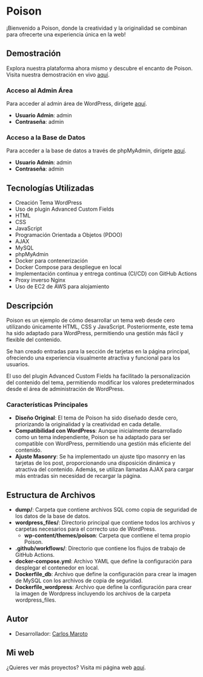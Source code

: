 # Poison 

¡Bienvenido a Poison, donde la creatividad y la originalidad se combinan para ofrecerte una experiencia única en la web!

## Demostración

Explora nuestra plataforma ahora mismo y descubre el encanto de Poison. Visita nuestra demostración en vivo [aquí](https://poison.carlosmaroto-daweb.com).

### Acceso al Admin Área

Para acceder al admin área de WordPress, dirígete [aquí](https://poison.carlosmaroto-daweb.com/wp-admin).

- **Usuario Admin**: admin
- **Contraseña**: admin

### Acceso a la Base de Datos

Para acceder a la base de datos a través de phpMyAdmin, dirígete [aquí](https://poison.carlosmaroto-daweb.com/phpmyadmin).

- **Usuario Admin**: admin
- **Contraseña**: admin

## Tecnologías Utilizadas

- Creación Tema WordPress
- Uso de plugin Advanced Custom Fields
- HTML
- CSS
- JavaScript
- Programación Orientada a Objetos (PDOO)
- AJAX
- MySQL
- phpMyAdmin
- Docker para contenerización
- Docker Compose para despliegue en local
- Implementación continua y entrega continua (CI/CD) con GitHub Actions
- Proxy inverso Nginx
- Uso de EC2 de AWS para alojamiento

## Descripción

Poison es un ejemplo de cómo desarrollar un tema web desde cero utilizando únicamente HTML, CSS y JavaScript. Posteriormente, este tema ha sido adaptado para WordPress, permitiendo una gestión más fácil y flexible del contenido.

Se han creado entradas para la sección de tarjetas en la página principal, ofreciendo una experiencia visualmente atractiva y funcional para los usuarios.

El uso del plugin Advanced Custom Fields ha facilitado la personalización del contenido del tema, permitiendo modificar los valores predeterminados desde el área de administración de WordPress.

### Características Principales

- **Diseño Original**: El tema de Poison ha sido diseñado desde cero, priorizando la originalidad y la creatividad en cada detalle.
- **Compatibilidad con WordPress**: Aunque inicialmente desarrollado como un tema independiente, Poison se ha adaptado para ser compatible con WordPress, permitiendo una gestión más eficiente del contenido.
- **Ajuste Masonry**: Se ha implementado un ajuste tipo masonry en las tarjetas de los post, proporcionando una disposición dinámica y atractiva del contenido. Además, se utilizan llamadas AJAX para cargar más entradas sin necesidad de recargar la página.

## Estructura de Archivos

- **dump/**: Carpeta que contiene archivos SQL como copia de seguridad de los datos de la base de datos.
- **wordpress_files/**: Directorio principal que contiene todos los archivos y carpetas necesarios para el correcto uso de WordPress.
  - **wp-content/themes/poison**: Carpeta que contiene el tema propio Poison.
- **.github/workflows/**: Directorio que contiene los flujos de trabajo de GitHub Actions.
- **docker-compose.yml**: Archivo YAML que define la configuración para desplegar el contenedor en local.
- **Dockerfile_db**: Archivo que define la configuración para crear la imagen de MySQL con los archivos de copia de seguridad.
- **Dockerfile_wordpress**: Archivo que define la configuración para crear la imagen de Wordpress incluyendo los archivos de la carpeta wordpress_files.

## Autor

- Desarrollador: [Carlos Maroto](https://github.com/carlosmaroto-daweb)

## Mi web

¿Quieres ver más proyectos? Visita mi página web [aquí](https://www.carlosmaroto-daweb.com).
